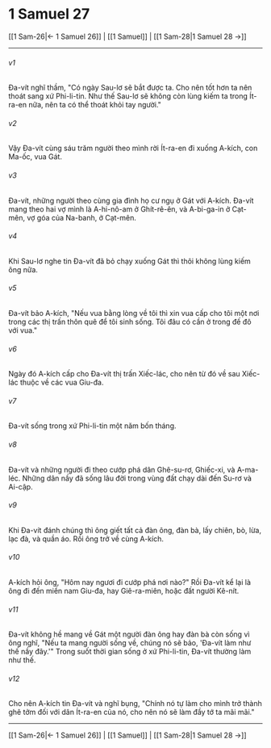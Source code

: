 # 1 Samuel 27

[[1 Sam-26|← 1 Samuel 26]] | [[1 Samuel]] | [[1 Sam-28|1 Samuel 28 →]]
***



###### v1 
Đa-vít nghĩ thầm, "Có ngày Sau-lơ sẽ bắt được ta. Cho nên tốt hơn ta nên thoát sang xứ Phi-li-tin. Như thế Sau-lơ sẽ không còn lùng kiếm ta trong Ít-ra-en nữa, nên ta có thể thoát khỏi tay người." 

###### v2 
Vậy Đa-vít cùng sáu trăm người theo mình rời Ít-ra-en đi xuống A-kích, con Ma-ốc, vua Gát. 

###### v3 
Đa-vít, những người theo cùng gia đình họ cư ngụ ở Gát với A-kích. Đa-vít mang theo hai vợ mình là A-hi-nô-am ở Ghít-rê-ên, và A-bi-ga-in ở Cạt-mên, vợ góa của Na-banh, ở Cạt-mên. 

###### v4 
Khi Sau-lơ nghe tin Đa-vít đã bỏ chạy xuống Gát thì thôi không lùng kiếm ông nữa. 

###### v5 
Đa-vít bảo A-kích, "Nếu vua bằng lòng về tôi thì xin vua cấp cho tôi một nơi trong các thị trấn thôn quê để tôi sinh sống. Tôi đâu có cần ở trong đế đô với vua." 

###### v6 
Ngày đó A-kích cấp cho Đa-vít thị trấn Xiếc-lác, cho nên từ đó về sau Xiếc-lác thuộc về các vua Giu-đa. 

###### v7 
Đa-vít sống trong xứ Phi-li-tin một năm bốn tháng. 

###### v8 
Đa-vít và những người đi theo cướp phá dân Ghê-su-rơ, Ghiếc-xi, và A-ma-léc. Những dân nầy đã sống lâu đời trong vùng đất chạy dài đến Su-rơ và Ai-cập. 

###### v9 
Khi Đa-vít đánh chúng thì ông giết tất cả đàn ông, đàn bà, lấy chiên, bò, lừa, lạc đà, và quần áo. Rồi ông trở về cùng A-kích. 

###### v10 
A-kích hỏi ông, "Hôm nay ngươi đi cướp phá nơi nào?" Rồi Đa-vít kể lại là ông đi đến miền nam Giu-đa, hay Giê-ra-miên, hoặc đất người Kê-nít. 

###### v11 
Đa-vít không hề mang về Gát một người đàn ông hay đàn bà còn sống vì ông nghĩ, "Nếu ta mang người sống về, chúng nó sẽ bảo, 'Đa-vít làm như thế nầy đây.'" Trong suốt thời gian sống ở xứ Phi-li-tin, Đa-vít thường làm như thế. 

###### v12 
Cho nên A-kích tin Đa-vít và nghĩ bụng, "Chính nó tự làm cho mình trở thành ghê tởm đối với dân Ít-ra-en của nó, cho nên nó sẽ làm đầy tớ ta mãi mãi."

***
[[1 Sam-26|← 1 Samuel 26]] | [[1 Samuel]] | [[1 Sam-28|1 Samuel 28 →]]
